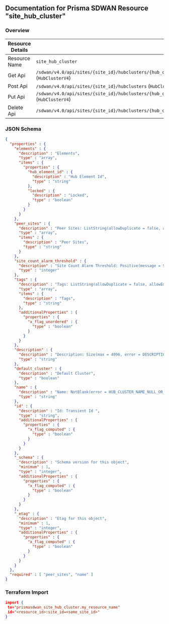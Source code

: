 ## Documentation for Prisma SDWAN Resource "site_hub_cluster"

### Overview

| Resource Details | |
| ------------- | ------------- |
| Resource Name | `site_hub_cluster` |
| Get Api  | `/sdwan/v4.0/api/sites/{site_id}/hubclusters/{hub_cluster_id}` (`HubClusterV4`) |
| Post Api  | `/sdwan/v4.0/api/sites/{site_id}/hubclusters` (`HubClusterV4`) |
| Put Api  | `/sdwan/v4.0/api/sites/{site_id}/hubclusters/{hub_cluster_id}` (`HubClusterV4`) |
| Delete Api  | `/sdwan/v4.0/api/sites/{site_id}/hubclusters/{hub_cluster_id}` |


### JSON Schema

```json
{
  "properties" : {
    "elements" : {
      "description" : "Elements",
      "type" : "array",
      "items" : {
        "properties" : {
          "hub_element_id" : {
            "description" : "Hub Element Id",
            "type" : "string"
          },
          "locked" : {
            "description" : "Locked",
            "type" : "boolean"
          }
        }
      }
    },
    "peer_sites" : {
      "description" : "Peer Sites: ListString(allowDuplicate = false, allowEmpty = true, allowNull = false, length = 0, listMaxSize = 2147483647, message = INVALID_PEER_SITES_PRESENT, noTrim = false, regex = , required = false) ",
      "type" : "array",
      "items" : {
        "description" : "Peer Sites",
        "type" : "string"
      }
    },
    "site_count_alarm_threshold" : {
      "description" : "Site Count Alarm Threshold: Positive(message = SITE_COUNT_ALARM_THRESHOLD_NEITHER_NULL_NOR_NON_NEGATIVE) ",
      "type" : "integer"
    },
    "tags" : {
      "description" : "Tags: ListString(allowDuplicate = false, allowEmpty = true, allowNull = true, length = 1024, listMaxSize = 10, error = INVALID_TAG: Maximum 10 Unique tags of length 1024 each are allowed, noTrim = false, regex = [^,\\\\s]+, required = false) ",
      "type" : "array",
      "items" : {
        "description" : "Tags",
        "type" : "string"
      },
      "additionalProperties" : {
        "properties" : {
          "x_flag_unordered" : {
            "type" : "boolean"
          }
        }
      }
    },
    "description" : {
      "description" : "Description: Size(max = 4096, error = DESCRIPTION_EXCEEDS_LIMIT: Description length exceeds limit, min = 0) ",
      "type" : "string"
    },
    "default_cluster" : {
      "description" : "Default Cluster",
      "type" : "boolean"
    },
    "name" : {
      "description" : "Name: NotBlank(error = HUB_CLUSTER_NAME_NULL_OR_EMPTY: Hub Cluster name cannot be null or empty.) Size(max = 128, error = HUB_CLUSTER_NAME_EXCEEDS_LIMIT: Hub Cluster name exceeds limit.(128 chars)., min = 0) ",
      "type" : "string"
    },
    "id" : {
      "description" : "Id: Transient Id ",
      "type" : "string",
      "additionalProperties" : {
        "properties" : {
          "x_flag_computed" : {
            "type" : "boolean"
          }
        }
      }
    },
    "_schema" : {
      "description" : "Schema version for this object",
      "minimum" : 1,
      "type" : "integer",
      "additionalProperties" : {
        "properties" : {
          "x_flag_computed" : {
            "type" : "boolean"
          }
        }
      }
    },
    "_etag" : {
      "description" : "Etag for this object",
      "minimum" : 1,
      "type" : "integer",
      "additionalProperties" : {
        "properties" : {
          "x_flag_computed" : {
            "type" : "boolean"
          }
        }
      }
    }
  },
  "required" : [ "peer_sites", "name" ]
}
```

### Terraform Import
```json
import {
 to="prismasdwan_site_hub_cluster.my_resource_name"
 id="<resource_id>:site_id=<some_site_id>"
}
```

